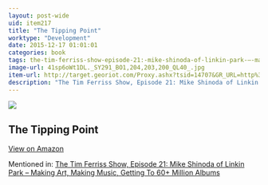 ```yaml
---
layout: post-wide
uid: item217
title: "The Tipping Point"
worktype: "Development"
date: 2015-12-17 01:01:01
categories: book
tags: the-tim-ferriss-show-episode-21:-mike-shinoda-of-linkin-park-–-making-art-making-music-getting-to-60+-million-albums
image-url: 41sp6oWt1DL._SY291_BO1,204,203,200_QL40_.jpg
item-url: http://target.georiot.com/Proxy.ashx?tsid=14707&GR_URL=http%3A%2F%2Fwww.amazon.com%2FTipping-Point-Little-Things-Difference%2Fdp%2F0316346624%2F
description: "The Tim Ferriss Show, Episode 21: Mike Shinoda of Linkin Park – Making Art, Making Music, Getting To 60+ Million Albums"
---
```

<a href="http://target.georiot.com/Proxy.ashx?tsid=14707&GR_URL=http%3A%2F%2Fwww.amazon.com%2FTipping-Point-Little-Things-Difference%2Fdp%2F0316346624%2F" target="blank"><img src="../../../../img/thumbs/41sp6oWt1DL._SY291_BO1,204,203,200_QL40_.jpg" class="prod-img"></a>
<h2>The Tipping Point</h2>
<p><a class="btn btn-primary" href="http://target.georiot.com/Proxy.ashx?tsid=14707&GR_URL=http%3A%2F%2Fwww.amazon.com%2FTipping-Point-Little-Things-Difference%2Fdp%2F0316346624%2F" target="blank">View on Amazon</a><p>
<p>Mentioned in: <a href="http://fourhourworkweek.com/2014/08/04/mike-shinoda/" target="blank">The Tim Ferriss Show, Episode 21: Mike Shinoda of Linkin Park – Making Art, Making Music, Getting To 60+ Million Albums</a></p>
